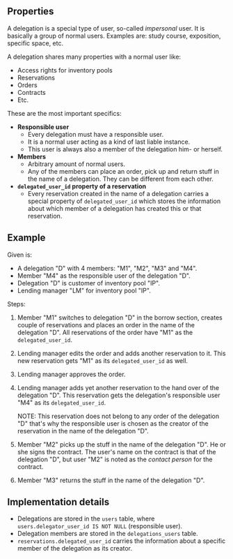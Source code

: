 ## Properties

A delegation is a special type of user, so-called *impersonal* user. It is basically a group of normal users. Examples are: study course, exposition, specific space, etc.

A delegation shares many properties with a normal user like:
* Access rights for inventory pools
* Reservations
* Orders
* Contracts
* Etc.

These are the most important specifics:
* **Responsible user** 
  * Every delegation must have a responsible user.
  * It is a normal user acting as a kind of last liable instance.
  * This user is always also a member of the delegation him- or herself.
* **Members** 
  * Arbitrary amount of normal users.
  * Any of the members can place an order, pick up and return stuff in the name of a delegation. They can be different from each other.
* **`delegated_user_id` property of a reservation**
  * Every reservation created in the name of a delegation carries a special property of `delegated_user_id` which stores the information about which member of a delegation has created this or that reservation.

## Example

Given is:
* A delegation "D" with 4 members: "M1", "M2", "M3" and "M4".
* Member "M4" as the responsible user of the delegation "D".
* Delegation "D" is customer of inventory pool "IP".
* Lending manager "LM" for inventory pool "IP".

Steps:
1. Member "M1" switches to delegation "D" in the borrow section, creates couple of reservations and places an order in the name of the delegation "D". All reservations of the order have "M1" as the `delegated_user_id`.
2. Lending manager edits the order and adds another reservation to it. This new reservation gets "M1" as its `delegated_user_id` as well.
3. Lending manager approves the order.
4. Lending manager adds yet another reservation to the hand over of the delegation "D". This reservation gets the delegation's responsible user "M4" as its `delegated_user_id`.

   NOTE: This reservation does not belong to any order of the delegation "D" that's why the responsible user is chosen as the creator of the reservation in the name of the delegation "D".
5. Member "M2" picks up the stuff in the name of the delegation "D". He or she signs the contract. The user's name on the contract is that of the delegation "D", but user "M2" is noted as the *contact person* for the contract.
6. Member "M3" returns the stuff in the name of the delegation "D".

## Implementation details

* Delegations are stored in the `users` table, where `users.delegator_user_id IS NOT NULL` (responsible user).
* Delegation members are stored in the `delegations_users` table.
* `reservations.delegated_user_id` carries the information about a specific member of the delegation as its creator.
